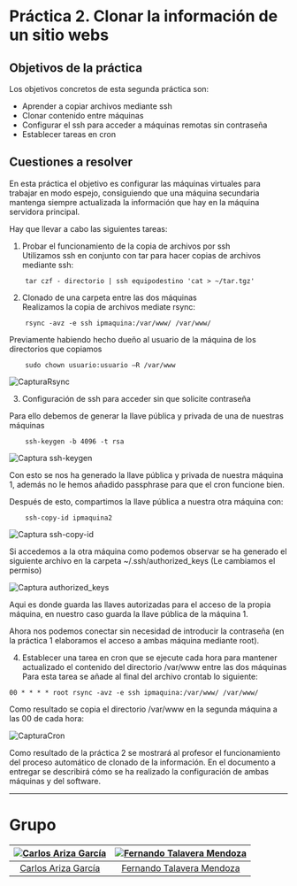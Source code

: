 # Práctica 2. Clonar la información de un sitio webs

## Objetivos de la práctica
Los objetivos concretos de esta segunda práctica son:
- Aprender a copiar archivos mediante ssh
- Clonar contenido entre máquinas
- Configurar el ssh para acceder a máquinas remotas sin contraseña
- Establecer tareas en cron

## Cuestiones a resolver

En esta práctica el objetivo es configurar las máquinas virtuales para trabajar en modo espejo, consiguiendo que una máquina secundaria mantenga siempre actualizada la información que hay en la máquina servidora principal.  

Hay que llevar a cabo las siguientes tareas:
1. Probar el funcionamiento de la copia de archivos por ssh  
Utilizamos ssh en conjunto con tar para hacer copias de archivos mediante ssh:
```
    tar czf - directorio | ssh equipodestino 'cat > ~/tar.tgz'
```
2. Clonado de una carpeta entre las dos máquinas  
Realizamos la copia de archivos mediate rsync:  
```
    rsync -avz -e ssh ipmaquina:/var/www/ /var/www/
```  
  Previamente habiendo hecho dueño al usuario de la máquina de los directorios que copiamos  
```
    sudo chown usuario:usuario –R /var/www
```  
![CapturaRsync](./imagenes/CapturaRsync.PNG)  

3. Configuración de ssh para acceder sin que solicite contraseña  

Para ello debemos de generar la llave pública y privada de una de nuestras máquinas

```
    ssh-keygen -b 4096 -t rsa
```
![Captura ssh-keygen](./imagenes/ssh-keygen.png)

Con esto se nos ha generado la llave pública y privada de nuestra máquina 1, además no le hemos añadido passphrase para que el cron funcione bien.

Después de esto, compartimos la llave pública a nuestra otra máquina con:

```
    ssh-copy-id ipmaquina2
```

![Captura ssh-copy-id](./imagenes/ssh-copy-id.png)

Si accedemos a la otra máquina como podemos observar se ha generado el siguiente archivo en la carpeta ~/.ssh/authorized_keys (Le cambiamos el permiso)

![Captura authorized_keys](./imagenes/chmod.png)

Aqui es donde guarda las llaves autorizadas para el acceso de la propia máquina, en nuestro caso guarda la llave pública de la máquina 1.

Ahora nos podemos conectar sin necesidad de introducir la contraseña (en la práctica 1 elaboramos el acceso a ambas máquina mediante root).


4. Establecer una tarea en cron que se ejecute cada hora para mantener actualizado el contenido del directorio /var/www entre las dos máquinas  
Para esta tarea se añade al final del archivo crontab lo siguiente:    

 `00 * * * * root rsync -avz -e ssh ipmaquina:/var/www/ /var/www/`      
 
 Como resultado se copia el directorio /var/www en la segunda máquina a las 00 de cada hora:  

 ![CapturaCron](./imagenes/CapturaCron.PNG)  

Como resultado de la práctica 2 se mostrará al profesor el funcionamiento del proceso automático de clonado de la información. En el documento a entregar se describirá cómo se ha realizado la configuración de ambas máquinas y del software.

- - -
# Grupo

| [![Carlos Ariza García](https://github.com/AGCarlos.png?size=100)](https://github.com/AGCarlos) | [![Fernando Talavera Mendoza](https://github.com/Thejokeri.png?size=100)](https://github.com/Thejokeri) |
| :---: | :---: |
| [Carlos Ariza García](https://github.com/AGCarlos) | [Fernando Talavera Mendoza](https://github.com/Thejokeri) |
